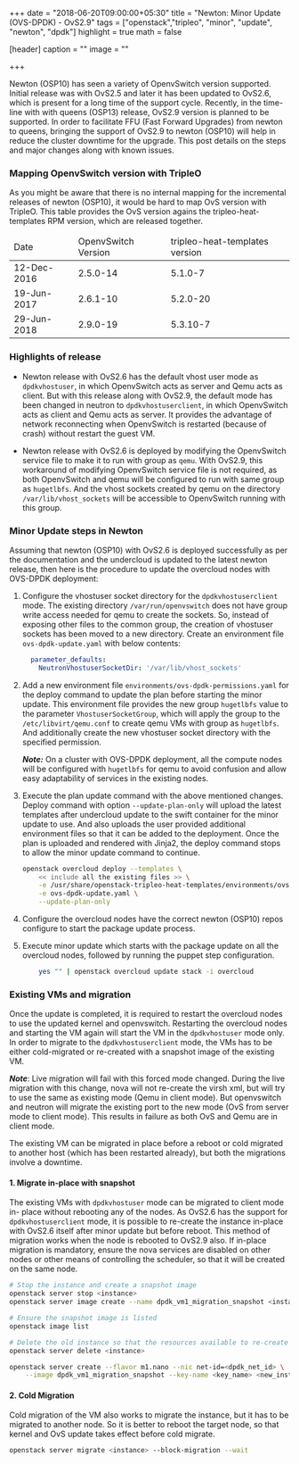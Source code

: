+++
date = "2018-06-20T09:00:00+05:30"
title = "Newton: Minor Update (OVS-DPDK) - OvS2.9"
tags = ["openstack","tripleo", "minor", "update", "newton", "dpdk"]
highlight = true
math = false

[header]
  caption = ""
  image = ""

+++

Newton (OSP10) has seen a variety of OpenvSwitch version supported. Initial
release was with OvS2.5 and later it has been updated to OvS2.6, which is
present for a long time of the support cycle. Recently, in the time-line with
with queens (OSP13) release, OvS2.9 version is planned to be supported. In
order to facilitate FFU (Fast Forward Upgrades) from newton to queens, bringing
the support of OvS2.9 to newton (OSP10) will help in reduce the cluster
downtime for the upgrade. This post details on the steps and major changes
along with known issues.

### Mapping OpenvSwitch version with TripleO
As you might be aware that there is no internal mapping for the incremental
releases of newton (OSP10), it would be hard to map OvS version with TripleO.
This table provides the OvS version agains the tripleo-heat-templates RPM
version, which are released together.
<table class="table"> <thead>
<tr><td>Date</td><td>OpenvSwitch Version</td><td>tripleo-heat-templates
version</td></tr> </thead> <tbody>
<tr><td>12-Dec-2016</td><td>2.5.0-14</td><td>5.1.0-7</td></tr>
<tr><td>19-Jun-2017</td><td>2.6.1-10</td><td>5.2.0-20</td></tr>
<tr><td>29-Jun-2018</td><td>2.9.0-19</td><td>5.3.10-7</td></tr> </tbody>
</table>


### Highlights of release

* Newton release with OvS2.6 has the default vhost user mode as
  `dpdkvhostuser`, in which OpenvSwitch acts as server and Qemu acts as
  client. But with this release along with OvS2.9, the default mode has been
  changed in neutron to `dpdkvhostuserclient`, in which OpenvSwitch acts as
  client and Qemu acts as server. It provides the advantage of network
  reconnecting when OpenvSwitch is restarted (because of crash) without
  restart the guest VM.

* Newton release with OvS2.6 is deployed by modifying the OpenvSwitch service
  file to make it to run with group as `qemu`. With OvS2.9, this workaround of
  modifying OpenvSwitch service file is not required, as both OpenvSwitch and
  qemu will be configured to run with same group as `hugetlbfs`. And the vhost
  sockets created by qemu on the directory `/var/lib/vhost_sockets` will be
  accessible to OpenvSwitch running with this group.

### Minor Update steps in Newton

Assuming that newton (OSP10) with OvS2.6 is deployed successfully as per the
documentation and the undercloud is updated to the latest newton release, then
here is the procedure to update the overcloud nodes with OVS-DPDK deployment:

1. Configure the vhostuser socket directory for the `dpdkvhostuserclient`
   mode. The existing directory `/var/run/openvswitch` does not have group
   write access needed for qemu to create the sockets. So, instead of exposing
   other files to the common group, the creation of vhostuser sockets has been
   moved to a new directory. Create an environment file `ovs-dpdk-update.yaml`
   with below contents:

    ```yaml
      parameter_defaults:
        NeutronVhostuserSocketDir: '/var/lib/vhost_sockets'
    ```

2. Add a new environment file `environments/ovs-dpdk-permissions.yaml` for the
   deploy command to update the plan before starting the minor update. This
   environment file provides the new group `hugetlbfs` value to the parameter
   `VhostuserSocketGroup`, which will apply the group to the
   `/etc/libvirt/qemu.conf` to create qemu VMs with group as `hugetlbfs`. And
   additionally create the new vhostuser socket directory with the specified
   permission.

     **_Note:_** On a cluster with OVS-DPDK deployment, all the compute nodes
     will be configured with `hugetlbfs` for qemu to avoid confusion and allow
     easy adaptability of services in the existing nodes.

3. Execute the plan update command with the above mentioned changes. Deploy
   command with option `--update-plan-only` will upload the latest templates
   after undercloud update to the swift container for the minor update to use.
   And also uploads the user provided additional environment files so that it
   can be added to the deployment. Once the plan is uploaded and rendered with
   Jinja2, the deploy command stops to allow the minor update command to
   continue.

    ```bash
    openstack overcloud deploy --templates \
        << include all the existing files >> \
        -e /usr/share/openstack-tripleo-heat-templates/environments/ovs-dpdk-permissions.yaml \
        -e ovs-dpdk-update.yaml \
        --update-plan-only
    ```

4. Configure the overcloud nodes have the correct newton (OSP10) repos
   configure to start the package update process.

5. Execute minor update which starts with the package update on all the
   overcloud nodes, followed by running the puppet step configuration.

    ```bash
        yes "" | openstack overcloud update stack -i overcloud
    ```

### Existing VMs and migration

Once the update is completed, it is required to restart the overcloud nodes to
use the updated kernel and openvswitch. Restarting the overcloud nodes and
starting the VM again will start the VM in the `dpdkvhostuser` mode only. In
order to migrate to the `dpdkvhostuserclient` mode, the VMs has to be either
cold-migrated or re-created with a snapshot image of the existing VM.

**_Note_**: Live migration will fail with this forced mode changed. During the
live migration with this change, nova will not re-create the virsh xml, but
will try to use the same as existing mode (Qemu in client mode). But
openvswitch and neutron will migrate the existing port to the new mode (OvS
from server mode to client mode). This results in failure as both OvS and Qemu
are in client mode.

The existing VM can be migrated in place before a reboot or cold migrated to
another host (which has been restarted already), but both the migrations
involve a downtime.

#### 1. Migrate in-place with snapshot

The existing VMs with `dpdkvhostuser` mode can be migrated to client mode in-
place without rebooting any of the nodes. As OvS2.6 has the support for
`dpdkvhostuserclient` mode, it is possible to re-create the instance in-place
with OvS2.6 itself after minor update but before reboot. This method of
migration works when the node is rebooted to OvS2.9 also. If in-place migration
is mandatory, ensure the nova services are disabled on other nodes or other
means of controlling the scheduler, so that it will be created on the same
node.

```bash
# Stop the instance and create a snapshot image
openstack server stop <instance>
openstack server image create --name dpdk_vm1_migration_snapshot <instance>

# Ensure the snapshot image is listed
openstack image list

# Delete the old instance so that the resources available to re-create the VM
openstack server delete <instance>

openstack server create --flavor m1.nano --nic net-id=<dpdk_net_id> \
    --image dpdk_vm1_migration_snapshot --key-name <key_name> <new_instance>
```

#### 2. Cold Migration

Cold migration of the VM also works to migrate the instance, but it has to be
migrated to another node. So it is better to reboot the target node, so that
kernel and OvS update takes effect before cold migrate.

```bash
openstack server migrate <instance> --block-migration --wait
```